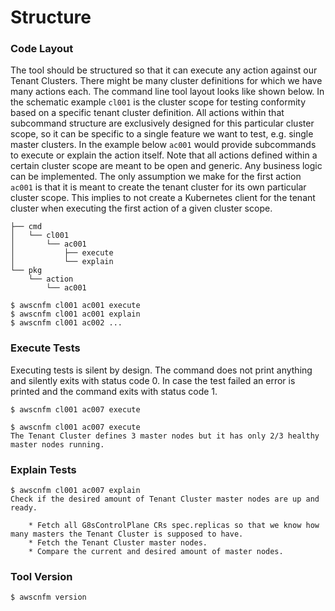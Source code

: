 # Structure



### Code Layout

The tool should be structured so that it can execute any action against our
Tenant Clusters. There might be many cluster definitions for which we have many
actions each. The command line tool layout looks like shown below. In the
schematic example `cl001` is the cluster scope for testing conformity based on a
specific tenant cluster definition. All actions within that subcommand structure
are exclusively designed for this particular cluster scope, so it can be
specific to a single feature we want to test, e.g. single master clusters. In
the example below `ac001` would provide subcommands to execute or explain the
action itself. Note that all actions defined within a certain cluster scope are
meant to be open and generic. Any business logic can be implemented. The only
assumption we make for the first action `ac001` is that it is meant to create
the tenant cluster for its own particular cluster scope. This implies to not
create a Kubernetes client for the tenant cluster when executing the first
action of a given cluster scope.

```
├── cmd
│   └── cl001
│       └── ac001
│           ├── execute
│           └── explain
└── pkg
    └── action
        └── ac001
```

```
$ awscnfm cl001 ac001 execute
$ awscnfm cl001 ac001 explain
$ awscnfm cl001 ac002 ...
```



### Execute Tests

Executing tests is silent by design. The command does not print anything and
silently exits with status code 0. In case the test failed an error is printed
and the command exits with status code 1.

```
$ awscnfm cl001 ac007 execute
```

```
$ awscnfm cl001 ac007 execute
The Tenant Cluster defines 3 master nodes but it has only 2/3 healthy master nodes running.
```




### Explain Tests

```
$ awscnfm cl001 ac007 explain
Check if the desired amount of Tenant Cluster master nodes are up and ready.

	* Fetch all G8sControlPlane CRs spec.replicas so that we know how many masters the Tenant Cluster is supposed to have.
	* Fetch the Tenant Cluster master nodes.
	* Compare the current and desired amount of master nodes.

```



### Tool Version

```
$ awscnfm version
```
